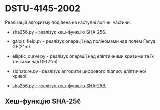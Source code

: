 # DSTU-4145-2002

Реалізація алгоритму поділена на наступні логічні частини:
* sha256.py - реалізує хеш-функцію SHA-256.
* galois_field.py - реалізує операції над поліномами над полем Галуа GF(2^m).
* elliptic_curve.py - реалізує операції над еліптичними кривими та їх точками над GF(2^m).
* signature.py - реалізує алгоритм цифрового підпису еліптичної кривої.


* [sha256.py - реалізує хеш-функцію SHA-256.](#sha256)



## <a name="sha256"></a> Хеш-функцію SHA-256